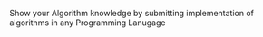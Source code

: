 Show your Algorithm knowledge by submitting implementation of algorithms in any Programming Lanugage
